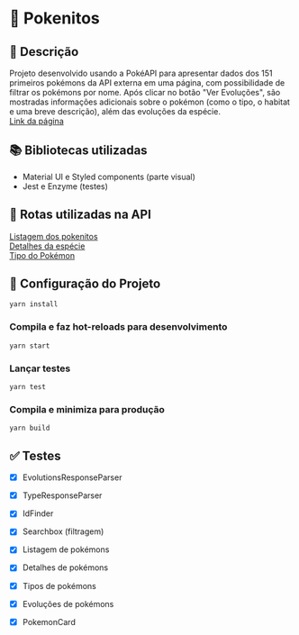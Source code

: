 # :mouse2: Pokenitos  

## :page_with_curl: Descrição
Projeto desenvolvido usando a PokéAPI para apresentar dados dos 151 primeiros pokémons da API externa em uma página, com possibilidade de filtrar os pokémons por nome. Após clicar no botão "Ver Evoluções", são mostradas informações adicionais sobre o pokémon (como o tipo, o habitat e uma breve descrição), além das evoluções da espécie.  
[Link da página](https://pokenitos.vercel.app)

## :books: Bibliotecas utilizadas
- Material UI e Styled components (parte visual)  
- Jest e Enzyme (testes)  

## :game_die: Rotas utilizadas na API
[Listagem dos pokenitos](https://pokeapi.co/api/v2/pokemon?limit=151)  
[Detalhes da espécie](https://pokeapi.co/api/v2/pokemon-species/${id}/)  
[Tipo do Pokémon](https://pokeapi.co/api/v2/pokemon/${id})

## :wrench: Configuração do Projeto

```
yarn install
```

### Compila e faz hot-reloads para desenvolvimento
```
yarn start
```

### Lançar testes  
```
yarn test
```

### Compila e minimiza para produção
```
yarn build
```


## :white_check_mark: Testes  
- [X] EvolutionsResponseParser  
- [X] TypeResponseParser  
- [X] IdFinder  
- [X] Searchbox (filtragem)  
- [X] Listagem de pokémons  
- [X] Detalhes de pokémons  
- [X] Tipos de pokémons  
- [X] Evoluções de pokémons  
- [X] PokemonCard


